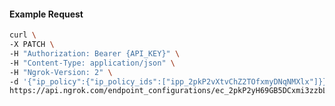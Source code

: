 <!-- Code generated for API Clients. DO NOT EDIT. -->

#### Example Request

```bash
curl \
-X PATCH \
-H "Authorization: Bearer {API_KEY}" \
-H "Content-Type: application/json" \
-H "Ngrok-Version: 2" \
-d '{"ip_policy":{"ip_policy_ids":["ipp_2pkP2vXtvChZ2TOfxmyDNqNMXlx"]}}' \
https://api.ngrok.com/endpoint_configurations/ec_2pkP2yH69GB5DCxmi3zzbLEO0YG
```
